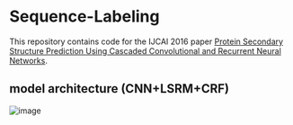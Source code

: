 # Sequence-Labeling

This repository contains code for the IJCAI 2016 paper [Protein Secondary Structure Prediction Using Cascaded Convolutional and Recurrent Neural Networks](https://arxiv.org/abs/1604.07176).

## model architecture (CNN+LSRM+CRF)
![image](https://github.com/feizhihui/Sequence-Labeling/blob/Branch-Alpha/model_image.png?raw=true)

